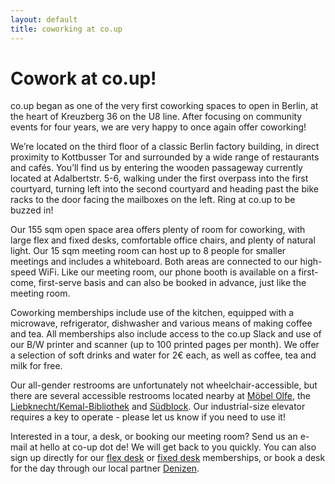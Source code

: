 ```yaml
---
layout: default
title: coworking at co.up
---
```


<h1>
  Cowork at co.up!
</h1>

co.up began as one of the very first coworking spaces to open in Berlin, at the heart of Kreuzberg 36 on the U8 line. After focusing on community events for four years, we are very happy to once again offer coworking!

We’re located on the third floor of a classic Berlin factory building, in direct proximity to Kottbusser Tor and surrounded by a wide range of restaurants and cafés. You’ll find us by entering the wooden passageway currently located at Adalbertstr. 5-6, walking under the first overpass into the first courtyard, turning left into the second courtyard and heading past the bike racks to the door facing the mailboxes on the left. Ring at co.up to be buzzed in!

Our 155 sqm open space area offers plenty of room for coworking, with large flex and fixed desks, comfortable office chairs, and plenty of natural light. Our 15 sqm meeting room can host up to 8 people for smaller meetings and includes a whiteboard. Both areas are connected to our high-speed WiFi. Like our meeting room, our phone booth is available on a first-come, first-serve basis and can also be booked in advance, just like the meeting room.

Coworking memberships include use of the kitchen, equipped with a microwave, refrigerator, dishwasher and various means of making coffee and tea. All memberships also include access to the co.up Slack and use of our B/W printer and scanner (up to 100 printed pages per month). We offer a selection of soft drinks and water for 2€ each, as well as coffee, tea and milk for free.

Our all-gender restrooms are unfortunately not wheelchair-accessible, but there are several accessible restrooms located nearby at [Möbel Olfe](https://wheelmap.org/nodes/616308956), the [Liebknecht/Kemal-Bibliothek](https://wheelmap.org/nodes/-37739166) and [Südblock](https://wheelmap.org/nodes/-65425822). Our industrial-size elevator requires a key to operate - please let us know if you need to use it!

Interested in a tour, a desk, or booking our meeting room? Send us an e-mail at hello at co-up dot de! We will get back to you quickly. You can also sign up directly for our [flex desk](https://members.co-up.de/membership_signup/new?plan_id=6e8228d4ae5b1d7f7b348b29fcd523bf) or [fixed desk](https://members.co-up.de/membership_signup/new?plan_id=9010d127686946210bfa392befc522ea) memberships, or book a desk for the day through our local partner [Denizen](https://thisisdenizen.com). 
